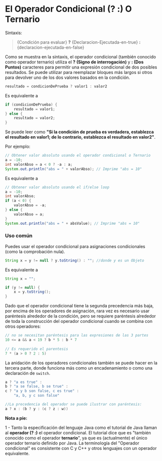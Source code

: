 # El Operador Condicional (? :) O Ternario
Sintaxis:
> {Condición para evaluar} **?** {Declaracion-Ejecutada-en-true} **:** {declaracion-ejecutada-en-false}

Como se muestra en la sintaxis, el operador condicional (también conocido como operador ternario)
utiliza el **?** **(Signo de interrogación)** y **: (Dos Puntos)** caracteres para permitir una expresión condicional de dos posibles resultados.
Se puede utilizar para reemplazar bloques más largos si otros para devolver uno de los dos valores basados en la condición. 
```java
resultado = condicionDePrueba ? valor1 : valor2
```
Es equivalente a
```java
if (condicionDePrueba) {
    resultado = valor1;
} else {
    resultado = valor2;
}
```
Se puede leer como **"Si la condición de prueba es verdadera, establezca el resultado en valor1; de lo contrario, establezca el resultado en valor2"**.

Por ejemplo:
```java
// Obtener valor absoluto usando el operador condicional o Ternario
a = -10;
int valorAbso = a < 0 ? -a : a;
System.out.println("abs = " + valorAbso); // Imprime "abs = 10"
```
Es equivalente a
```java
// Obtener valor absoluto usando el if/else loop
a = -10;
int valorAbso;
if (a < 0) {
    valorAbso = -a; 
} else {
    valorAbso = a;
}
System.out.println("abs = " + absValue); // Imprime "abs = 10"
```

### Uso común
Puedes usar el operador condicional para asignaciones condicionales (como la comprobación nula).
```java
String x = y != null ? y.toString() : ""; //donde y es un Objeto
```
Es equivalente a
```java
String x = "";

if (y != null) {
    x = y.toString();
}
```
Dado que el operador condicional tiene la segunda precedencia más baja, por encima de los operadores de asignación,
rara vez es necesario usar paréntesis alrededor de la condición,
pero se requiere paréntesis alrededor de toda la construcción del operador condicional cuando se combina con otros operadores:
```java
// no se necesitan paréntesis para las expresiones de las 3 partes
10 <= a && a < 19 ? b * 5 : b * 7
        
// Es requerido el parentesis
7 * (a > 0 ? 2 : 5)
```
La anidación de los operadores condicionales también se puede hacer en la tercera parte,
donde funciona más como un encadenamiento o como una declaración de `switch`.
```java
a ? "a es true" :
b ? "a se false, b se true" :
c ? "a y b son false, c es true" :
    "a, b, y c son false"

//La precedencia del operador se puede ilustrar con paréntesis:
a ? x : (b ? y : (c ? z : w))
```
**Nota a pie:**

1 - Tanto la especificación del lenguaje Java como el tutorial de Java llaman al **operador (? :)** el operador condicional.
El tutorial dice que es "también conocido como el operador **ternario**", ya que es (actualmente) el único operador ternario definido por Java.
La terminología del "Operador condicional" es consistente con C y C++ y otros lenguajes con un operador equivalente.